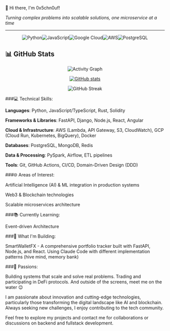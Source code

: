 👋 Hi there, I'm 0x5chn0uf!

*Turning complex problems into scalable solutions, one microservice at a time*

---

<div align="center">

![Python](https://img.shields.io/badge/Python-3776AB?style=for-the-badge&logo=python&logoColor=white)![JavaScript](https://img.shields.io/badge/JavaScript-F7DF1E?style=for-the-badge&logo=javascript&logoColor=black)![Google Cloud](https://img.shields.io/badge/Google%20Cloud-4285F4?style=for-the-badge&logo=google-cloud&logoColor=white)![AWS](https://img.shields.io/badge/AWS-232F3E?style=for-the-badge&logo=amazon-aws&logoColor=white)![PostgreSQL](https://img.shields.io/badge/PostgreSQL-336791?style=for-the-badge&logo=postgresql&logoColor=white)

</div>

## 📊 GitHub Stats

<div align="center">

![Activity Graph](https://github-readme-activity-graph.vercel.app/graph?username=0x5chn0uf&theme=github-compact&days=15)

[![GitHub stats](https://github-readme-stats.vercel.app/api?username=0x5chn0uf)](https://github.com/anuraghazra/github-readme-stats)

![GitHub Streak](https://streak-stats.demolab.com/?user=0x5chn0uf&theme=dark)

</div>
###💻 Technical Skills:

**Languages**: Python, JavaScript/TypeScript, Rust, Solidity

**Frameworks & Libraries**: FastAPI, Django, Node.js, React, Angular

**Cloud & Infrastructure**: AWS (Lambda, API Gateway, S3, CloudWatch), GCP (Cloud Run, Kubernetes, BigQuery), Docker

**Databases**: PostgreSQL, MongoDB, Redis

**Data & Processing**: PySpark, Airflow, ETL pipelines

**Tools**: Git, GitHub Actions, CI/CD, Domain-Driven Design (DDD)

###🌐 Areas of Interest:

Artificial Intelligence (AI) & ML integration in production systems

Web3 & Blockchain technologies

Scalable microservices architecture

###📚 Currently Learning:

Event-driven Architecture

###🔨 What I'm Building:

SmartWalletFX - A comprehensive portfolio tracker built with FastAPI, Node.js, and React. Using Claude Code with different implementation patterns (hive mind, memory bank)

###🚀 Passions:

Building systems that scale and solve real problems.
Trading and participating in DeFi protocols.
And outside of the screens, meet me on the water 😉

I am passionate about innovation and cutting-edge technologies, particularly those transforming the digital landscape like AI and blockchain. Always seeking new challenges, I enjoy contributing to the tech community.

Feel free to explore my projects and contact me for collaborations or discussions on backend and fullstack development.
